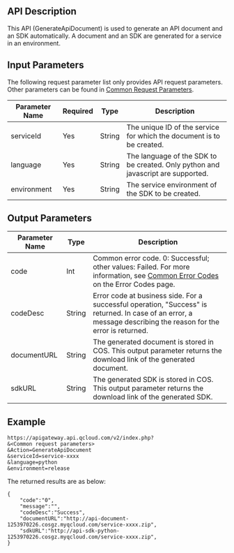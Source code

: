 ## API Description

This API (GenerateApiDocument) is used to generate an API document and an SDK automatically. A document and an SDK are generated for a service in an environment.

## Input Parameters

The following request parameter list only provides API request parameters. Other parameters can be found in [Common Request Parameters](/document/api/213/6976).

| Parameter Name | Required | Type | Description |
| ----------- | ---- | ------ | ------------- |
| serviceId | Yes | String | The unique ID of the service for which the document is to be created. |
| language | Yes | String | The language of the SDK to be created. Only python and javascript are supported. |
| environment | Yes | String | The service environment of the SDK to be created. |

## Output Parameters
| Parameter Name | Type | Description |
| ------------ | ------ | ---------------------------------------- |
| code | Int | Common error code. 0: Successful; other values: Failed. For more information, see <a href="https://intl.cloud.tencent.com/document/product/377/8946" title="Common Error Codes">Common Error Codes</a> on the Error Codes page. |
| codeDesc | String | Error code at business side. For a successful operation, "Success" is returned. In case of an error, a message describing the reason for the error is returned. |
| documentURL | String | The generated document is stored in COS. This output parameter returns the download link of the generated document. |
| sdkURL | String | The generated SDK is stored in COS. This output parameter returns the download link of the generated SDK. |

## Example 
```
https://apigateway.api.qcloud.com/v2/index.php?
&<Common request parameters>
&Action=GenerateApiDocument
&serviceId=service-xxxx
&language=python
&environment=release
```
The returned results are as below:
```
{
    "code":"0",
    "message":"",
    "codeDesc":"Success",      
    "documentURL":"http://api-document-1253970226.cosgz.myqcloud.com/service-xxxx.zip",
	"sdkURL":"http://api-sdk-python-1253970226.cosgz.myqcloud.com/service-xxxx.zip",
}
```





